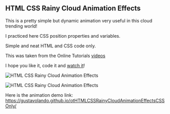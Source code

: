 ## HTML CSS Rainy Cloud Animation Effects

This is a pretty simple but dynamic animation very useful in this cloud trending world!

I practiced here CSS position properties and variables.

Simple and neat HTML and CSS code only.

This was taken from the Online Tutorials [videos](https://www.youtube.com/watch?v=pKuvi9t4D4Y)

I hope you like it, code it and [watch it](https://gustavolando.github.io/otHTMLCSSRainyCloudAnimationEffectsCSSOnly/)!

![HTML CSS Rainy Cloud Animation Effects](https://gustavolando.github.io/otHTMLCSSRainyCloudAnimationEffectsCSSOnly/HTML%20CSS%20Rainy%20Cloud%20Animation%20Effects%201.png)

![HTML CSS Rainy Cloud Animation Effects](https://gustavolando.github.io/otHTMLCSSRainyCloudAnimationEffectsCSSOnly/HTML%20CSS%20Rainy%20Cloud%20Animation%20Effects%201.png)

Here is the animation demo link:  https://gustavolando.github.io/otHTMLCSSRainyCloudAnimationEffectsCSSOnly/

